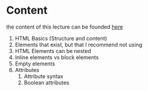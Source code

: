 # Content

the content of this lecture can be founded [here](https://developer.mozilla.org/en-US/docs/Learn/HTML/Introduction_to_HTML/Getting_started)

1. HTML Basics (Structure and content)
2. Elements that exist, but that I recommend not using
3. HTML Elements can be nested
4. Inline elements vs block elements
5. Empty elements
6. Attributes
   1. Attribute syntax
   2. Boolean attributes
